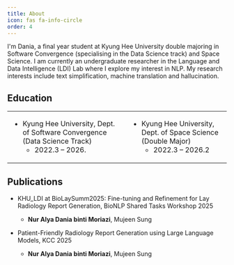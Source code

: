 ```yaml
---
title: About
icon: fas fa-info-circle
order: 4
---
```


I'm Dania, a final year student at Kyung Hee University double majoring in Software Convergence (specialising in the Data Science track) and Space Science. I am currently an undergraduate researcher in the Language and Data Intelligence (LDI) Lab where I explore my interest in NLP. My research interests include text simplification, machine translation and hallucination.

## Education

<html>
<table>
<td>

- Kyung Hee University, Dept. of Software Convergence (Data Science Track)
    - 2022.3 – 2026.
</td>
<td>

- Kyung Hee University, Dept. of Space Science (Double Major)
    - 2022.3 – 2026.2
</td>
</table>
</html>

## Publications

- KHU_LDI at BioLaySumm2025: Fine-tuning and Refinement for Lay Radiology Report Generation, BioNLP Shared Tasks Workshop 2025
    - **Nur Alya Dania binti Moriazi**, Mujeen Sung

- Patient-Friendly Radiology Report Generation using Large Language Models, KCC 2025
    - **Nur Alya Dania binti Moriazi**, Mujeen Sung